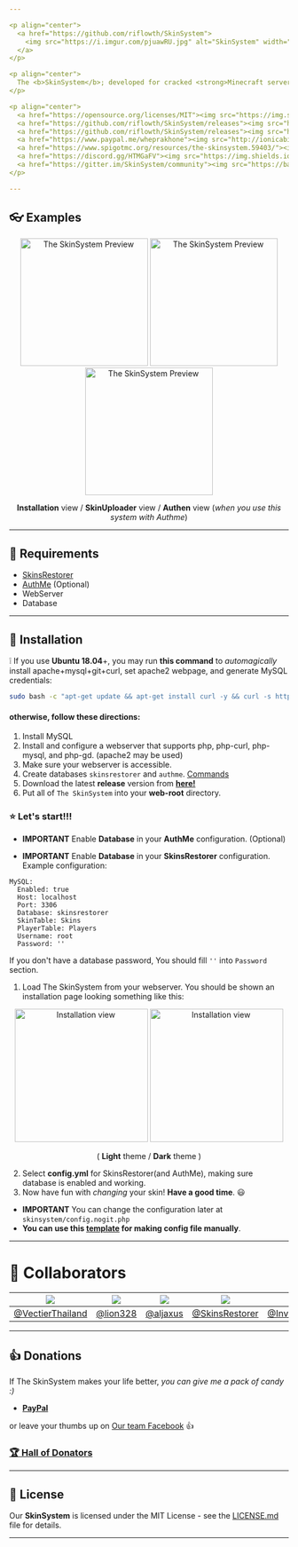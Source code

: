 ```yaml
---

<p align="center">
  <a href="https://github.com/riflowth/SkinSystem">
    <img src="https://i.imgur.com/pjuawRU.jpg" alt="SkinSystem" width="600">
  </a>
</p>

<p align="center">
  The <b>SkinSystem</b>; developed for cracked <strong>Minecraft servers</strong>, allowing for changes of player skins to something more <strong>custom</strong>.
</p>

<p align="center">
  <a href="https://opensource.org/licenses/MIT"><img src="https://img.shields.io/github/license/riflowth/SkinSystem.svg" alt="MIT License"></a>
  <a href="https://github.com/riflowth/SkinSystem/releases"><img src="https://img.shields.io/github/release/riflowth/skinsystem.svg" alt="Release"></a>
  <a href="https://github.com/riflowth/SkinSystem/releases"><img src="https://img.shields.io/github/downloads/riflowth/SkinSystem/total.svg" alt="Download"></a>
  <a href="https://www.paypal.me/wheprakhone"><img src="http://ionicabizau.github.io/badges/paypal.svg" alt="PayPal Donate"></a>
  <a href="https://www.spigotmc.org/resources/the-skinsystem.59403/"><img src="https://img.shields.io/badge/view%20on-spigotmc-orange.svg" alt="View on spigotmc.org"</a>
  <a href="https://discord.gg/HTMGaFV"><img src="https://img.shields.io/discord/186794372468178944.svg?color=blue&label=discord&logo=discord" alt="Join the chat"></a>
  <a href="https://gitter.im/SkinSystem/community"><img src="https://badges.gitter.im/SkinSystem/community.svg" alt="Join the chat"></a>
</p>

---
```


## :eyeglasses: Examples

<p align="center">
  <img src="https://i.imgur.com/5baEOlG.png" alt="The SkinSystem Preview" height="230">
  <img src="https://i.imgur.com/AbZgB5n.png" alt="The SkinSystem Preview" height="230">
  <img src="https://i.imgur.com/grNDVYA.png" alt="The SkinSystem Preview" height="230">
  <p align="center"><b>Installation</b> view / <b>SkinUploader</b> view / <b>Authen</b> view (<i>when you use this system with Authme</i>)</p>
</p>

---

## :memo: Requirements

- [SkinsRestorer](https://www.spigotmc.org/resources/skinsrestorer.2124/)
- [AuthMe](https://www.spigotmc.org/resources/authmereloaded.6269/) (Optional)
- WebServer
- Database

---

## :wrench: Installation

:grey_exclamation: If you use **Ubuntu 18.04**+, you may run **this command** to *automagically* install apache+mysql+git+curl, set apache2 webpage, and generate MySQL credentials:

```bash
sudo bash -c "apt-get update && apt-get install curl -y && curl -s https://raw.githubusercontent.com/riflowth/SkinSystem/master/installscripts/UbuntuInstall.sh | bash -s"
```

#### **otherwise**, follow **these directions**:

1. Install MySQL
2. Install and configure a webserver that supports php, php-curl, php-mysql, and php-gd. (apache2 may be used)
3. Make sure your webserver is accessible.
4. Create databases `skinsrestorer` and `authme`. [Commands](https://gist.github.com/ITZVGcGPmO/a3dffa0db198919ae002efcad444ae34)
5. Download the latest **release** version from [**here!**](https://github.com/riflowth/SkinSystem/releases)
6. Put all of `The SkinSystem` into your **web-root** directory.

### :star: Let's start!!!

* **IMPORTANT** Enable **Database** in your **AuthMe** configuration. (Optional)

* **IMPORTANT** Enable **Database** in your **SkinsRestorer** configuration. 
Example configuration:
```YML
MySQL:
  Enabled: true
  Host: localhost
  Port: 3306
  Database: skinsrestorer
  SkinTable: Skins
  PlayerTable: Players
  Username: root
  Password: ''
```
If you don't have a database password, You should fill `''` into `Password` section.

1. Load The SkinSystem from your webserver. You should be shown an installation page looking something like this:

<p align="center">
  <img src="https://i.imgur.com/naeNvbO.png" alt="Installation view" height="240">
  <img src="https://i.imgur.com/zIKwLTu.png" alt="Installation view" height="240">
  <p align="center">( <b>Light</b> theme / <b>Dark</b> theme )</p>
</p>

2. Select **config.yml** for SkinsRestorer(and AuthMe), making sure database is enabled and working.
3. Now have fun with *changing* your skin! **Have a good time**. :smiley:

* **IMPORTANT** You can change the configuration later at `skinsystem/config.nogit.php`
* **You can use this [template](https://github.com/riflowth/SkinSystem/wiki/Configuration) for making config file manually**.

---

# :hammer: Collaborators

[![](https://avatars3.githubusercontent.com/u/42472574?s=80&v=4)](https://www.facebook.com/Vectier) | [![](https://avatars3.githubusercontent.com/u/1367069?s=80&v=4)](https://github.com/lion328) | [![](https://avatars3.githubusercontent.com/u/24414483?s=80&v=4)](https://github.com/aljaxus) | [![](https://avatars2.githubusercontent.com/u/43493339?s=80&v=4)](https://github.com/SkinsRestorer/SkinsRestorerX) | [![](https://avatars2.githubusercontent.com/u/6525296?s=80&v=4)](https://github.com/InventivetalentDev) | [![](https://avatars2.githubusercontent.com/u/42504016?s=80&v=4)](https://github.com/ITZVGcGPmO)
-|-|-|-|-|-
[@VectierThailand](https://www.facebook.com/VectierThailand) | [@lion328](https://github.com/lion328) | [@aljaxus](https://github.com/aljaxus) | [@SkinsRestorer](https://github.com/SkinsRestorer/SkinsRestorerX) | [@InventivetalentDev](https://github.com/InventivetalentDev) | [@ITZVGcGPmO](https://github.com/ITZVGcGPmO)

---

## :thumbsup: Donations

If The SkinSystem makes your life better, *you can give me a pack of candy :)*

- [**PayPal**](https://www.paypal.me/wheprakhone)

or leave your thumbs up on [Our team Facebook](https://www.facebook.com/Vectier) :thumbsup:

### [:trophy: Hall of Donators](DONATIONS.md)

---

## :pencil: License

Our **SkinSystem** is licensed under the MIT License - see the [LICENSE.md](https://github.com/riflowth/SkinSystem/blob/master/LICENSE) file for details.

---
